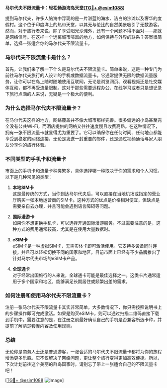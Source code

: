 **马尔代夫不限流量卡：轻松畅游海岛天堂[[TG💪+ @esim1088](https://t.me/s/esim1088)]**

提到马尔代夫，许多人脑海中浮现的是一片湛蓝的海水、洁白的沙滩以及奢华的度假村。这个位于印度洋上的热带天堂，以其无与伦比的自然美景吸引了无数游客。然而，对于旅行者来说，除了享受阳光沙滩外，还有一个问题不得不面对——那就是网络信号。在这样一个远离城市喧嚣的地方，如何保持与外界的联系？答案很简单，选择一张适合你的马尔代夫不限流量卡。

### 马尔代夫不限流量卡是什么？

首先，让我们来了解一下什么是马尔代夫不限流量卡。简单来说，这是一种专门为前往马尔代夫旅行的人设计的手机或数据流量卡。它通常提供无限的数据流量服务，让你可以在岛上随时随地使用互联网，无论是浏览网页、观看视频还是社交媒体互动，都不再受流量限制。这对于那些需要远程办公、在线学习或者只是想记录下旅行点滴的人来说，无疑是一个极大的便利。

### 为什么选择马尔代夫不限流量卡？

在马尔代夫这样的地方，网络覆盖并不像大城市那样完善。很多偏远的小岛甚至完全没有公共Wi-Fi，而酒店提供的网络又往往速度慢且收费高昂。在这种情况下，拥有一张不限流量卡就显得尤为重要了。它可以确保你在任何时间、任何地点都能享受到稳定的网络连接，无论是发送一封重要的邮件，还是通过视频通话与家人朋友分享你的旅行体验。

### 不同类型的手机卡和流量卡

市面上的手机卡和流量卡种类繁多，具体选择哪一种取决于你的需求和个人习惯。以下是几种常见的类型：

1. **本地SIM卡**  
   这是最传统的方式，当你到达马尔代夫后，可以直接在当地机场或指定的营业厅购买一张本地运营商的SIM卡。这种方式的优点是价格相对便宜，但缺点是需要亲自去办理，并且可能会遇到语言障碍等问题。

2. **国际漫游卡**  
   如果你不想更换手机卡，可以选择开通国际漫游服务。不过需要注意的是，这种方式的费用通常较高，尤其是在使用大量数据时。

3. **eSIM卡**  
   eSIM卡是一种虚拟SIM卡，无需实体卡即可激活使用。它支持多设备同时连接，并且可以轻松切换不同的国家和地区。目前市面上已经有不少品牌推出了针对马尔代夫市场的eSIM卡产品。

4. **全球通卡**  
   对于经常出国旅行的人来说，全球通卡可能是最佳选择之一。这类卡片通常适用于多个国家和地区，能够满足长期居住或频繁出差的需求。

### 如何注册和使用马尔代夫不限流量卡？

注册一张马尔代夫不限流量卡其实非常简单。大多数情况下，你只需按照说明书上的步骤操作即可完成激活。如果是购买eSIM卡，则可以通过扫描二维码直接下载到手机中。需要注意的是，在注册之前最好确认自己的手机是否兼容所选卡种，并提前了解清楚套餐内容及使用规则。

### 总结

无论你是商务人士还是普通游客，一张合适的马尔代夫不限流量卡都将为你的旅程增添更多乐趣。它不仅解决了网络问题，更让整个旅行变得更加高效便捷。所以，下次计划前往这个美丽的群岛国家时，请别忘了带上一张适合自己的不限流量卡吧！

[[TG💪+ @esim1088](https://t.me/s/esim1088) ![Image](https://i.postimg.cc/4NQfJmqS/Snipaste-2025-05-13-00-14-12.png)]